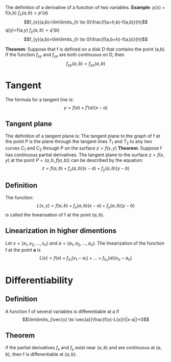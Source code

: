 The definition of a derivative of a function of two variables.
**Example**:
p(x) = f(x,b)
$f_{x}(a,b)=p'(a)$
$$f_{x}(a,b)=\lim\limits_{h \to 0}\frac{f(a+h,b)-f(a,b)}{h}$$
q(y)=f(a,y)
$f_{y}(a,b)=q'(b)$
$$f_{y}(a,b)=\lim\limits_{h \to 0}\frac{f(a,b+h)-f(a,b)}{h}$$

**Theorem**:
Suppose that f is defined on a disk D that contains the point (a,b). If the function $f_{xy}$ and $f_{yx}$ are both continuous on D, then $$f_{xy}(a,b)=f_{yx}(a,b)$$
# Tangent
The formula for a tangent line is:$$y=f(a)+f'(a)(x-a)$$
## Tangent plane
The definition of a tangent plane is: 
The tangent plane to the graph of f at the point P is the plane through the tangent lines $T_{1}$ and $T_{2}$ to any two curves $C_{1}$ and $C_{2}$ through P on the surface $z=f(x,y)$
**Theorem**:
Suppose f has continuous partial derivatives. The tangent plane to the surface $z=f(x,y)$ at the point $P=(a,b,f(a,b))$ can be described by the equation:$$z=f(a,b)+f_{x}(a,b)(x-a)+f_{y}(a,b)(y-b)$$
## Definition
The function: $$L(x,y)=f(a,b)+f_{x}(a,b)(x-a)+f_{y}(a,b)(y-b)$$
is called the linearisation of f at the point $(a,b)$.

## Linearization in higher dimentions
Let ${x}=( x_{1},x_{2},...,x_{n})$ and ${a}=(a_{1},a_{2},...,a_{n})$.
The linearization  of the function f at the point **a** is$$L(x)=f(a)+f_{x_{1}}(x_{1}-a_{1})+...+f_{x_{n}}(a)(x_{n}-a_{n})$$ 
# Differentiability
## Definition
A function f of several variables is differentiable at a if $$\lim\limits_{\vec{x} \to \vec{a}}\frac{f(x)-L(x)}{|x-a|}=0$$
## Theorem
if the partial derivatives $f_{x}$ and $f_{y}$ exist near $(a,b)$ and are continuous at $(a,b)$, then f is differentiable at $(a,b)$.

